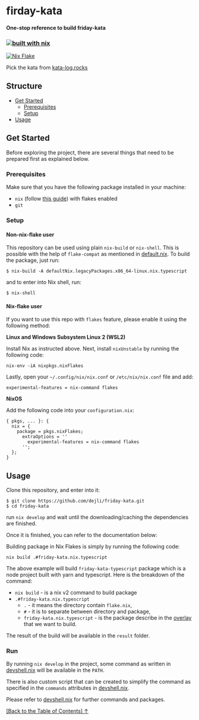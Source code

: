 # firday-kata

#### One-stop reference to build friday-kata

### [![built with nix](https://builtwithnix.org/badge.svg)](https://builtwithnix.org)

[![Nix Flake](https://github.com/dejanr/friday-kata/actions/workflows/nix-flake.yml/badge.svg)](https://github.com/dejli/friday-kata/actions/workflows/nix-flake.yml)

Pick the kata from [kata-log.rocks](https://kata-log.rocks/)

## Structure

- [Get Started](#get-started)
  - [Prerequisites](#prerequisites)
  - [Setup](#setup)
- [Usage](#usage)

## Get Started

Before exploring the project, there are several things that need to be prepared first as explained below.


### Prerequisites

Make sure that you have the following package installed in your machine:

- `nix` (follow [this guide](https://nixos.wiki/wiki/Nix_Installation_Guide)) with flakes enabled
- `git`

### Setup

#### Non-nix-flake user

This repository can be used using plain `nix-build` or `nix-shell`. This is possible with the help of `flake-compat` as mentioned in [default.nix](./default.nix). To build the package, just run:

```
$ nix-build -A defaultNix.legacyPackages.x86_64-linux.nix.typescript
```

and to enter into Nix shell, run:

```
$ nix-shell
```

#### Nix-flake user

If you want to use this repo with `flakes` feature, please enable it using the following method:

**Linux and Windows Subsystem Linux 2 (WSL2)**

Install Nix as instructed above. Next, install `nixUnstable` by running the following code:

```
nix-env -iA nixpkgs.nixFlakes
```

Lastly, open your `~/.config/nix/nix.conf` or `/etc/nix/nix.conf` file and add:

```
experimental-features = nix-command flakes
```

**NixOS**

Add the following code into your `configuration.nix`:

```
{ pkgs, ... }: {
  nix = {
    package = pkgs.nixFlakes;
      extraOptions = ''
        experimental-features = nix-command flakes
      '';
  };
}
```

## Usage

Clone this repository, and enter into it:

```
$ git clone https://github.com/dejli/friday-kata.git
$ cd friday-kata
```

run `nix develop` and wait until the downloading/caching the dependencies are finished.

Once it is finished, you can refer to the documentation below:

Building package in Nix Flakes is simply by running the following code:

```
nix build .#friday-kata.nix.typescript
```

The above example will build `friday-kata-typescript` package which is a node project built with yarn and typescript. Here is the breakdown of the command:

- `nix build` - is a nix v2 command to build package
- `.#friday-kata.nix.typescript`
  - `.` - it means the directory contain `flake.nix`,
  - `#` - it is to separate between directory and package,
  - `friday-kata.nix.typescript` - is the package describe in the [overlay](overlay.nix) that we want to build.

The result of the build will be available in the `result` folder.

### **Run**

By running `nix develop` in the project, some command as written in [devshell.nix](devshell.nix) will be available in the `PATH`.

There is also custom script that can be created to simplify the command as specified in the `commands` attributes in [devshell.nix](devshell.nix).

Please refer to [devshell.nix](devshell.nix) for further commands and packages.

[[Back to the Table of Contents] ↑](#structure)
